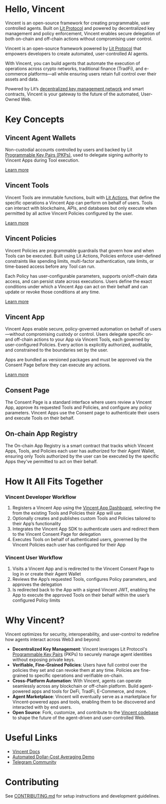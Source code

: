 # Hello, Vincent

Vincent is an open-source framework for creating programmable, user controlled agents. Built on [Lit Protocol](https://developer.litprotocol.com/what-is-lit) and powered by decentralized key management and policy enforcement, Vincent enables secure delegation of both on-chain and off-chain actions without compromising user control.

Vincent is an open-source framework powered by [Lit Protocol](https://developer.litprotocol.com/what-is-lit) that empowers developers to create automated, user-controlled AI agents.

With Vincent, you can build agents that automate the execution of operations across crypto networks, traditional finance (TradFi), and e-commerce platforms—all while ensuring users retain full control over their assets and data.

Powered by Lit’s [decentralized key management network](https://developer.litprotocol.com/resources/how-it-works) and smart contracts, Vincent is your gateway to the future of the automated, User-Owned Web.

# Key Concepts

## Vincent Agent Wallets

Non-custodial accounts controlled by users and backed by Lit [Programmable Key Pairs (PKPs)](https://developer.litprotocol.com/user-wallets/pkps/overview), used to delegate signing authority to Vincent Apps during Tool execution.

[Learn more](https://docs.heyvincent.ai/documents/Vincent_Docs.Concepts.html#vincent-agent-wallet)

## Vincent Tools

Vincent Tools are immutable functions, built with [Lit Actions](https://developer.litprotocol.com/sdk/serverless-signing/overview), that define the specific operations a Vincent App can perform on behalf of users. Tools can interact with blockchains, APIs, and databases but only execute when permitted by all active Vincent Policies configured by the user.

[Learn more](https://docs.heyvincent.ai/documents/Vincent_Docs.Tool_Developers.html)

## Vincent Policies

Vincent Policies are programmable guardrails that govern how and when Tools can be executed. Built using Lit Actions, Policies enforce user-defined constraints like spending limits, multi-factor authentication, rate limits, or time-based access before any Tool can run.

Each Policy has user-configurable parameters, supports on/off-chain data access, and can persist state across executions. Users define the exact conditions under which a Vincent App can act on their behalf and can update or revoke those conditions at any time.

[Learn more](https://docs.heyvincent.ai/documents/Vincent_Docs.Policy_Developers.html)

## Vincent App

Vincent Apps enable secure, policy-governed automation on behalf of users—without compromising custody or control. Users delegate specific on- and off-chain actions to your App via Vincent Tools, each governed by user-configured Policies. Every action is explicitly authorized, auditable, and constrained to the boundaries set by the user.

Apps are bundled as versioned packages and must be approved via the Consent Page before they can execute any actions.

[Learn more](https://docs.heyvincent.ai/documents/Vincent_Docs.App___Agent_Developers.html)

## Consent Page

The Consent Page is a standard interface where users review a Vincent App, approve its requested Tools and Policies, and configure any policy parameters. Vincent Apps use the Consent page to authenticate their users and execute Tools on their behalf.

## On-chain App Registry

The On-chain App Registry is a smart contract that tracks which Vincent Apps, Tools, and Policies each user has authorized for their Agent Wallet, ensuring only Tools authorized by the user can be executed by the specific Apps they've permitted to act on their behalf.

# How It All Fits Together

### Vincent Developer Workflow

1. Registers a Vincent App using the [Vincent App Dashboard](https://dashboard.heyvincent.ai/), selecting the from the existing Tools and Policies their App will use
2. Optionally creates and publishes custom Tools and Policies tailored to their App’s functionality
3. Integrates the Vincent App SDK to authenticate users and redirect them to the Vincent Consent Page for delegation
4. Executes Tools on behalf of authenticated users, governed by the Vincent Policies each user has configured for their App

### Vincent User Workflow

1. Visits a Vincent App and is redirected to the Vincent Consent Page to log in or create their Agent Wallet
2. Reviews the App’s requested Tools, configures Policy parameters, and approves the delegation
3. Is redirected back to the App with a signed Vincent JWT, enabling the App to execute the approved Tools on their behalf within the user’s configured Policy limits

# Why Vincent?

Vincent optimizes for security, interoperability, and user-control to redefine how agents interact across Web3 and beyond:

- **Decentralized Key Management**: Vincent leverages Lit Protocol's [Programmable Key Pairs](https://developer.litprotocol.com/user-wallets/pkps/overview) (PKPs) to securely manage agent identities without exposing private keys.
- **Verifiable, Fine-Grained Policies**: Users have full control over the policies they set and can revoke them at any time. Policies are fine-grained to specific operations and verifiable on-chain.
- **Cross-Platform Automation**: With Vincent, agents can operate seamlessly across any blockchain or off-chain platform. Build agent-powered apps and tools for DeFi, TradFi, E-Commerce, and more.
- **Agent Marketplace**: Vincent will eventually serve as a marketplace for Vincent-powered apps and tools, enabling them to be discovered and interacted with by end users.
- **Open Source**: Fork, customize, and contribute to the [Vincent codebase](https://github.com/LIT-Protocol/Vincent) to shape the future of the agent-driven and user-controlled Web.

# Useful Links

- [Vincent Docs](https://docs.heyvincent.ai/modules/Vincent_Docs.html)
- [Automated Dollar-Cost Averaging Demo](https://demo.heyvincent.ai/)
- [Telegram Community](https://t.me/+aa73FAF9Vp82ZjJh)

# Contributing

See [CONTRIBUTING.md](./CONTRIBUTING.md) for setup instructions and development guidelines.
